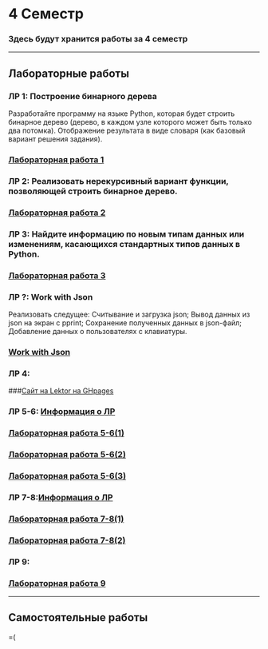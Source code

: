 # 4 Семестр
### Здесь будут хранится работы за 4 семестр
___________________________________________________________________________________
## Лабораторные работы
### ЛР 1: Построение бинарного дерева
Разработайте программу на языке Python, которая будет строить бинарное дерево (дерево, в каждом узле которого может быть только два потомка). Отображение результата в виде словаря (как базовый вариант решения задания).
### [Лабораторная работа 1](https://replit.com/@egorchalapko/ProgLab14Sem#main.py)

### ЛР 2: Реализовать нерекурсивный вариант функции, позволяющей строить бинарное дерево. 
### [Лабораторная работа 2](https://replit.com/@egorchalapko/LR-2-PrOG#main.py)

### ЛР 3: Найдите информацию по новым типам данных или изменениям, касающихся стандартных типов данных в Python. 
### [Лабораторная работа 3](https://colab.research.google.com/drive/11LBnSCyqz1RtZuCJlNXVSgdpK5uLgEPd?usp=sharing)

### ЛР ?: Work with Json
Реализовать следущее: Считывание и загрузка json;  Вывод данных из json на экран с pprint; Сохранение полученных данных в json-файл; Добавление данных о пользователях с клавиатуры.
### [Work with Json](https://replit.com/@egorchalapko/PROG-4-work-with-JSON-1#main.py)

### ЛР 4:
###[Сайт на Lektor на GHpages](https://egorchalapko.github.io/EgorChalapkoCP.github.io/)

### ЛР 5-6: [Информация о ЛР](https://replit.com/@zhukov/sem4-t1-lr5-2#main.py)
### [Лабораторная работа 5-6(1)](https://replit.com/@egorchalapko/sem4-t1-lr5#main.py)
### [Лабораторная работа 5-6(2)](https://replit.com/@egorchalapko/sem4-t1-lr5-1#main.py)
### [Лабораторная работа 5-6(3)](https://replit.com/@egorchalapko/sem4-t1-lr5-2#main.py)

### ЛР 7-8:[Информация о ЛР](https://replit.com/@zhukov/sem4-t1-lr5-in-memory#main.py)
### [Лабораторная работа 7-8(1)](https://replit.com/@egorchalapko/sem4-t1-lr7-1#main.py)
### [Лабораторная работа 7-8(2)](https://replit.com/@egorchalapko/LabWork8ProG#ExampleUsingDatabase.py)

### ЛР 9:
### [Лабораторная работа 9](https://replit.com/@egorchalapko/LR-9-PROG#main.py)

___________________________________________________________________________________
## Самостоятельные работы
=(
